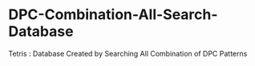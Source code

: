 # DPC-Combination-All-Search-Database
Tetris : Database Created by Searching All Combination of DPC Patterns
